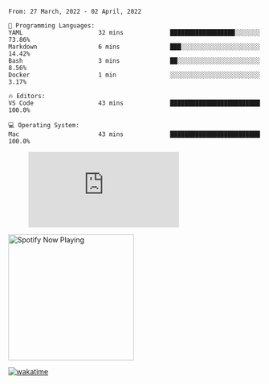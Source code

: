 <!--START_SECTION:waka-->
```text
From: 27 March, 2022 - 02 April, 2022

💬 Programming Languages: 
YAML                     32 mins             ██████████████████░░░░░░░   73.86% 
Markdown                 6 mins              ███░░░░░░░░░░░░░░░░░░░░░░   14.42% 
Bash                     3 mins              ██░░░░░░░░░░░░░░░░░░░░░░░   8.56% 
Docker                   1 min               ░░░░░░░░░░░░░░░░░░░░░░░░░   3.17%

🔥 Editors: 
VS Code                  43 mins             █████████████████████████   100.0%

💻 Operating System: 
Mac                      43 mins             █████████████████████████   100.0%

```


<!--END_SECTION:waka-->

<figure><embed src="https://wakatime.com/share/@gregnrobinson/001c6d31-0c95-44f9-b6d7-9fd705354f62.svg"></embed></figure>

[<img src="https://spotify-playing-gregnrobinson.vercel.app/api/spotify/?background_color=transparent&border_color=transparent" alt="Spotify Now Playing" width="250" />](https://open.spotify.com/user/gregnrobinson-ca)

[![wakatime](https://wakatime.com/badge/user/37718f76-572e-4513-b2c5-41c4d93d287a.svg)](https://wakatime.com/@37718f76-572e-4513-b2c5-41c4d93d287a)



